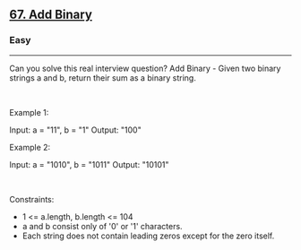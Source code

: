 <h2><a href="https://leetcode.com/problems/add-binary/">67. Add Binary</a></h2><h3>Easy</h3><hr>Can you solve this real interview question? Add Binary - Given two binary strings a and b, return their sum as a binary string.

 

Example 1:

Input: a = "11", b = "1"
Output: "100"


Example 2:

Input: a = "1010", b = "1011"
Output: "10101"


 

Constraints:

 * 1 <= a.length, b.length <= 104
 * a and b consist only of '0' or '1' characters.
 * Each string does not contain leading zeros except for the zero itself.